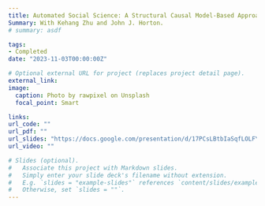 ```yaml
---
title: Automated Social Science: A Structural Causal Model-Based Approach
Summary: With Kehang Zhu and John J. Horton.
# summary: asdf

tags:
- Completed
date: "2023-11-03T00:00:00Z"

# Optional external URL for project (replaces project detail page).
external_link: 
image:
  caption: Photo by rawpixel on Unsplash
  focal_point: Smart

links:
url_code: ""
url_pdf: ""
url_slides: "https://docs.google.com/presentation/d/17PCsLBtbIaSqfLOLFYEHk1HqWk0URfGiM0WSs4JKje0/edit#slide=id.g2958483ff8f_0_3"
url_video: ""

# Slides (optional).
#   Associate this project with Markdown slides.
#   Simply enter your slide deck's filename without extension.
#   E.g. `slides = "example-slides"` references `content/slides/example-slides.md`.
#   Otherwise, set `slides = ""`.
---
```

